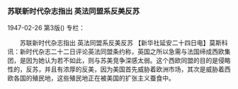 ### 苏联新时代杂志指出  英法同盟系反美反苏

1947-02-26
第3版()
专栏：

　　苏联新时代杂志指出
    英法同盟系反美反苏
    【新华社延安二十四日电】莫斯科讯：新时代杂志二十二日评论英法同盟条约称，英国之所以急需与法国缔成西欧集团，是因为她认为若不如此，则与苏美竞争深感太弱。这个西欧同盟的目的是侵略性的，反苏，并且有浓厚的反美，因为美国首先威胁着欧洲市场，其次是威胁着西欧各国的殖民地，这些殖民地正在被美国的扩张主义蚕食中。
